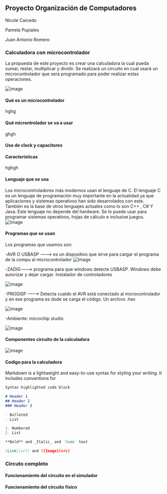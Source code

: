 ## Proyecto Organización de Computadores

Nicole Caicedo

Pamela Pupiales

Juan Antonio Romero


### Calculadora con microcontrolador 
La propuesta de este proyecto es crear una calculadora la cual pueda sumar, restar, multiplicar y dividir. Se realizará un circuito en cual usará un microcontrolador que será programado para poder realizar estas operaciones. 

![image](https://user-images.githubusercontent.com/89537755/166595977-9d7193aa-33e8-4e22-a134-4c1fc9b08316.png)

#### Qué es un microcontrolador
hghg
#### Qué microntrolador se va a usar
ghgh
#### Uso de clock y capacitores 

#### Caracteristicas
hghgh

#### Lenguaje que se usa 
Los microcontroladores más modernos usan el lenguaje de C. 
El lenguaje C es un lenguaje de programación muy importante en la actualidad ya que aplicaciones y sistemas operativos han sido desarrolados con este. También es la base de otros lenguajes actuales como lo son C++ , C# Y Java. 
Este lenguaje no depende del hardware. Se lo puede usar para programar sistemas operativos, hojas de cálculo e inclusive juegos. 
![image](https://user-images.githubusercontent.com/89537755/166604605-9b5d81d3-a718-4aca-a586-55dc8bdd1ce3.png)

#### Programas que se usan 
Los programas que usamos son:

-AVR O USBASP ---> es un dispositivo que sirve para cargar el programa de la compu al microcontrolador
![image](https://user-images.githubusercontent.com/89537755/166607983-308339d4-eef5-41b5-a656-5462a2c35bfa.png)

-ZADIG---> programa para que windows detecte USBASP. Windows debe autorizar y dejar cargar. Instalador de controladores

![image](https://user-images.githubusercontent.com/89537755/166608559-28d4c641-e594-4b05-a2e7-2bc1dba6339b.png)

-PROGISP   ---> Detecta cualdo el AVR está conectado al microcontrolador y en ese programa es dode se carga el código. Un archivo .hex

![image](https://user-images.githubusercontent.com/89537755/166608684-ab61a7bc-b5e0-4d73-85c6-38604d5bed52.png)

-Ambiente: microchip studio  

![image](https://user-images.githubusercontent.com/89537755/166606030-a7e7d91f-7f59-4693-abea-3c827f4ee055.png)

#### Componentes circuito de la calculadora

![image](https://user-images.githubusercontent.com/89537755/166610753-e53d4420-81ac-439d-91f6-60a3edefb642.png)

#### Codigo para la calculadora





Markdown is a lightweight and easy-to-use syntax for styling your writing. It includes conventions for

```markdown
Syntax highlighted code block

# Header 1
## Header 2
### Header 3

- Bulleted
- List

1. Numbered
2. List

**Bold** and _Italic_ and `Code` text

[Link](url) and ![Image](src)
```
### Circuto completo
#### Funcionamiento del circuito en el simulador
#### Funcionamiento del circuito fisico

